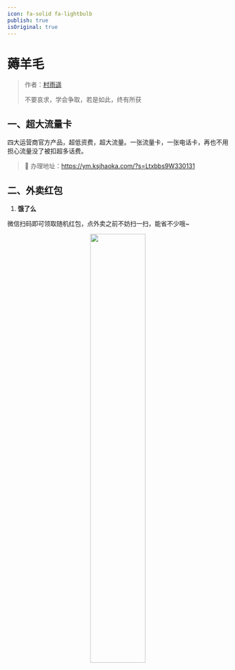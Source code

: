 ```yaml
---
icon: fa-solid fa-lightbulb
publish: true
isOriginal: true
---
```

# 薅羊毛


> 作者：[村雨遥](https://github.com/cunyu1943)
> 
> 不要哀求，学会争取，若是如此，终有所获

## 一、超大流量卡

四大运营商官方产品，超低资费，超大流量。一张流量卡，一张电话卡，再也不用担心流量没了被扣超多话费。

>   🗼 办理地址：https://ym.ksjhaoka.com/?s=Ltxbbs9W330131

## 二、外卖红包

1.   **饿了么**

微信扫码即可领取随机红包，点外卖之前不妨扫一扫，能省不少哦~

<center>
<img src="/ads/ele.jpg" width="50%"/>
</center>

